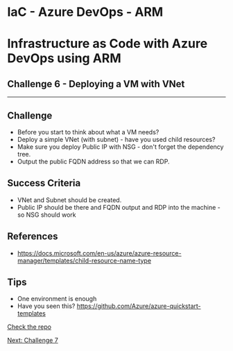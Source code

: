 # IaC - Azure DevOps - ARM
# Infrastructure as Code with Azure DevOps using ARM

## Challenge 6 - Deploying a VM with VNet
---

## Challenge
- Before you start to think about what a VM needs?
- Deploy a simple VNet (with subnet) - have you used child resources?
- Make sure you deploy Public IP with NSG - don't forget the dependency tree.
- Output the public FQDN address so that we can RDP.

## Success Criteria
- VNet and Subnet should be created.
- Public IP should be there and FQDN output and RDP into the machine - so NSG should work

## References
- https://docs.microsoft.com/en-us/azure/azure-resource-manager/templates/child-resource-name-type

## Tips
- One environment is enough
- Have you seen this? https://github.com/Azure/azure-quickstart-templates

[Check the repo](../../Repositories/Repo6)

[Next: Challenge 7](../Challenge7)